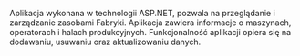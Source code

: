 Aplikacja wykonana w technologii ASP.NET, pozwala na przeglądanie i zarządzanie zasobami Fabryki. Aplikacja zawiera informacje o maszynach, operatorach i halach produkcyjnych. Funkcjonalność aplikacji
opiera się na dodawaniu, usuwaniu oraz aktualizowaniu danych.
 